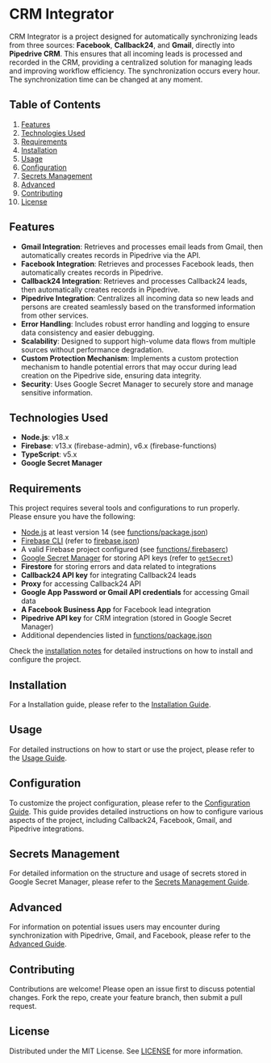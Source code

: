 # CRM Integrator

CRM Integrator is a project designed for automatically synchronizing leads from three sources: **Facebook**, **Callback24**, and **Gmail**, directly into **Pipedrive CRM**. This ensures that all incoming leads is processed and recorded in the CRM, providing a centralized solution for managing leads and improving workflow efficiency. The synchronization occurs every hour. The synchronization time can be changed at any moment.

## Table of Contents
1. [Features](#features)
2. [Technologies Used](#technologies-used)
3. [Requirements](#requirements)
4. [Installation](#installation)
5. [Usage](#usage)
6. [Configuration](#configuration)
7. [Secrets Management](#secrets-management)
8. [Advanced](#advanced)
9. [Contributing](#contributing)
10. [License](#license)

## Features
- **Gmail Integration**: Retrieves and processes email leads from Gmail, then automatically creates records in Pipedrive via the API.
- **Facebook Integration**: Retrieves and processes Facebook leads, then automatically creates records in Pipedrive.
- **Callback24 Integration**: Retrieves and processes Callback24 leads, then automatically creates records in Pipedrive.
- **Pipedrive Integration**: Centralizes all incoming data so new leads and persons are created seamlessly based on the transformed information from other services.
- **Error Handling**: Includes robust error handling and logging to ensure data consistency and easier debugging.
- **Scalability**: Designed to support high-volume data flows from multiple sources without performance degradation.
- **Custom Protection Mechanism**: Implements a custom protection mechanism to handle potential errors that may occur during lead creation on the Pipedrive side, ensuring data integrity.
- **Security**: Uses Google Secret Manager to securely store and manage sensitive information.

## Technologies Used
- **Node.js**: v18.x
- **Firebase**: v13.x (firebase-admin), v6.x (firebase-functions)
- **TypeScript**: v5.x
- **Google Secret Manager**

## Requirements
This project requires several tools and configurations to run properly. Please ensure you have the following:

- [Node.js](https://nodejs.org/) at least version 14 (see [functions/package.json](functions/package.json))  
- [Firebase CLI](https://firebase.google.com/docs/cli) (refer to [firebase.json](firebase.json))  
- A valid Firebase project configured (see [functions/.firebaserc](functions/.firebaserc))  
- [Google Secret Manager](https://cloud.google.com/secret-manager) for storing API keys (refer to [`getSecret`](functions/src/utils/getSecret.ts))  
- **Firestore** for storing errors and data related to integrations  
- **Callback24 API key** for integrating Callback24 leads
- **Proxy** for accessing Callback24 API  
- **Google App Password or Gmail API credentials** for accessing Gmail data  
- **A Facebook Business App** for Facebook lead integration  
- **Pipedrive API key** for CRM integration (stored in Google Secret Manager)  
- Additional dependencies listed in [functions/package.json](functions/package.json)

Check the [installation notes](#installation) for detailed instructions on how to install and configure the project.

## Installation

For a Installation guide, please refer to the [Installation Guide](docs/installation.md).

## Usage

For detailed instructions on how to start or use the project, please refer to the [Usage Guide](docs/usage.md).

## Configuration

To customize the project configuration, please refer to the [Configuration Guide](). This guide provides detailed instructions on how to configure various aspects of the project, including Callback24, Facebook, Gmail, and Pipedrive integrations.

## Secrets Management

For detailed information on the structure and usage of secrets stored in Google Secret Manager, please refer to the [Secrets Management Guide](docs/config.md).

## Advanced

For information on potential issues users may encounter during synchronization with Pipedrive, Gmail, and Facebook, please refer to the [Advanced Guide](docs/advanced.md).

## Contributing
Contributions are welcome! Please open an issue first to discuss potential changes. Fork the repo, create your feature branch, then submit a pull request.

## License
Distributed under the MIT License. See [LICENSE](LICENSE) for more information.